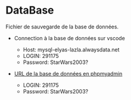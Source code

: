 # DataBase

Fichier de sauvegarde de la base de données.

- Connection à la base de données sur vscode
    - Host: mysql-elyas-lazla.alwaysdata.net
    - LOGIN: 291175
    - Password: StarWars2003?

- [URL de la base de données en phpmyadmin](https://phpmyadmin.alwaysdata.com/phpmyadmin/index.php?route=/database/sql&db=elyas-lazla_cvven)   
    - LOGIN: 291175
    - Password: StarWars2003?
